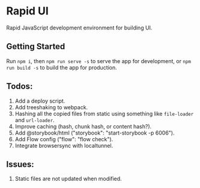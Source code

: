 # Rapid UI

Rapid JavaScript development environment for building UI.

## Getting Started

Run `npm i`,
then `npm run serve -s` to serve the app for development,
or `npm run build -s` to build the app for production.

## Todos:
1. Add a deploy script.
2. Add treeshaking to webpack.
3. Hashing all the copied files from static using something like `file-loader` and `url-loader`.
4. Improve caching (hash, chunk hash, or content hash?).
5. Add @storybook/html ("storybook": "start-storybook -p 6006").
6. Add Flow config ("flow": "flow check").
7. Integrate browsersync with localtunnel.

## Issues:
1. Static files are not updated when modified.
